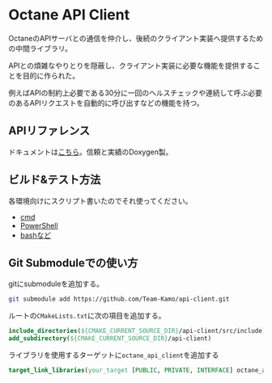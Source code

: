 # Octane API Client

OctaneのAPIサーバとの通信を仲介し、後続のクライアント実装へ提供するための中間ライブラリ。

APIとの煩雑なやりとりを隠蔽し、クライアント実装に必要な機能を提供することを目的に作られた。

例えばAPIの制約上必要である30分に一回のヘルスチェックや連続して呼ぶ必要のあるAPIリクエストを自動的に呼び出すなどの機能を持つ。

## APIリファレンス

ドキュメントは[こちら](https://team-kamo.github.io/api-client/)。信頼と実績のDoxygen製。

## ビルド&テスト方法

各環境向けにスクリプト書いたのでそれ使ってください。

- [cmd](https://github.com/Team-Kamo/api-client/blob/master/build.bat)
- [PowerShell](https://github.com/Team-Kamo/api-client/blob/master/build.ps1)
- [bashなど](https://github.com/Team-Kamo/api-client/blob/master/build.sh)

## Git Submoduleでの使い方

gitにsubmoduleを追加する。

```sh
git submodule add https://github.com/Team-Kamo/api-client.git
```

ルートの`CMakeLists.txt`に次の項目を追加する。

```cmake
include_directories(${CMAKE_CURRENT_SOURCE_DIR}/api-client/src/include)
add_subdirectory(${CMAKE_CURRENT_SOURCE_DIR}/api-client)
```

ライブラリを使用するターゲットに`octane_api_client`を追加する

```cmake
target_link_libraries(your_target [PUBLIC, PRIVATE, INTERFACE] octane_api_client)
```
